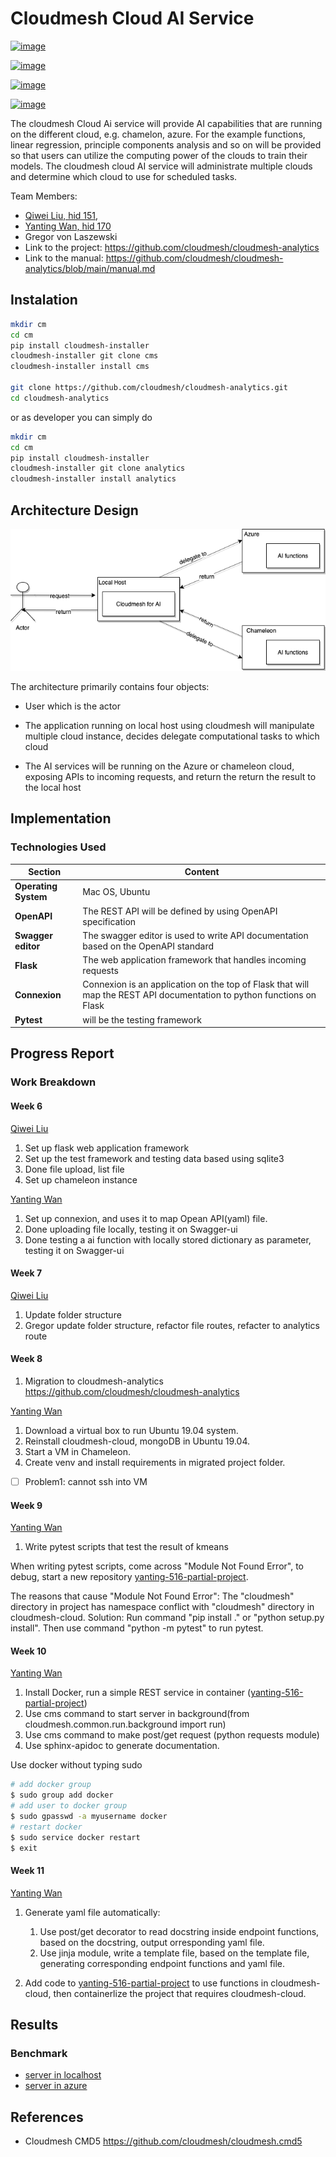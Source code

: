 # Cloudmesh Cloud AI Service


[![image](https://img.shields.io/travis/TankerHQ/cloudmesh-bar.svg?branch=main)](https://travis-ci.org/TankerHQ/cloudmesn-bar)

[![image](https://img.shields.io/pypi/pyversions/cloudmesh-bar.svg)](https://pypi.org/project/cloudmesh-bar)

[![image](https://img.shields.io/pypi/v/cloudmesh-bar.svg)](https://pypi.org/project/cloudmesh-bar/)

[![image](https://img.shields.io/github/license/TankerHQ/python-cloudmesh-bar.svg)](https://github.com/TankerHQ/python-cloudmesh-bar/blob/main/LICENSE)


The cloudmesh Cloud Ai service will provide AI capabilities that are
running on the different cloud, e.g. chamelon, azure. For the example
functions, linear regression, principle components analysis and so on
will be provided so that users can utilize the computing power of the
clouds to train their models. The cloudmesh cloud AI service will
administrate  multiple clouds and determine which cloud to use for
scheduled tasks.

Team Members: 

* [Qiwei Liu, hid 151](https://github.com/cloudmesh-community/fa19-516-151/graphs/contributors), 
* [Yanting Wan, hid 170](https://github.com/cloudmesh-community/fa19-516-151/graphs/contributors)
* Gregor von Laszewski
* Link to the project: <https://github.com/cloudmesh/cloudmesh-analytics>
* Link to the manual: <https://github.com/cloudmesh/cloudmesh-analytics/blob/main/manual.md>

## Instalation

```bash
mkdir cm
cd cm
pip install cloudmesh-installer
cloudmesh-installer git clone cms
cloudmesh-installer install cms

git clone https://github.com/cloudmesh/cloudmesh-analytics.git
cd cloudmesh-analytics


```

or as developer you can simply do 

```bash
mkdir cm
cd cm
pip install cloudmesh-installer
cloudmesh-installer git clone analytics
cloudmesh-installer install analytics
```

## Architecture Design

![architecture](./architecture.png)

The architecture primarily contains four objects:

* User which is the actor

* The application running on local host using cloudmesh  will manipulate
  multiple cloud instance, decides delegate computational tasks to which
  cloud

* The AI services will be running on the Azure or chameleon cloud,
  exposing APIs to incoming requests, and return the return the result
  to the local host

## Implementation

### Technologies Used

| Section              | Content                                                      |
| -------------------- | ------------------------------------------------------------ |
| **Operating System** | Mac OS, Ubuntu                                               |
| **OpenAPI**          | The REST API will be defined by using OpenAPI specification  |
| **Swagger editor**   | The swagger editor is used to write API documentation based on the OpenAPI standard |
| **Flask**            | The web application framework that handles incoming requests |
| **Connexion**        | Connexion is an application on the top of Flask that will map the REST API documentation to python functions on Flask |
| **Pytest**           | will be the testing framework                                |

## Progress Report

### Work Breakdown

#### Week 6

[Qiwei Liu](https://github.com/cloudmesh-community/fa19-516-151/graphs/contributors)

1. Set up flask web application framework
2. Set up the test framework and testing data based using sqlite3
3. Done file upload, list file
4. Set up chameleon instance

[Yanting Wan](https://github.com/cloudmesh-community/fa19-516-151/graphs/contributors)

1. Set up connexion, and uses it to map Opean API(yaml) file.
2. Done uploading file locally, testing it on Swagger-ui
3. Done testing a ai function with locally stored dictionary as 
   parameter, testing it on Swagger-ui

#### Week 7

[Qiwei Liu](https://github.com/cloudmesh-community/fa19-516-151/graphs/contributors)

1. Update folder structure
2. Gregor update folder structure, refactor file routes, refacter to analytics route

####  Week 8 

1. Migration to cloudmesh-analytics <https://github.com/cloudmesh/cloudmesh-analytics>

[Yanting Wan](https://github.com/cloudmesh-community/fa19-516-151/graphs/contributors)

1. Download a virtual box to run Ubuntu 19.04 system.
2. Reinstall cloudmesh-cloud, mongoDB in Ubuntu 19.04.
3. Start a VM in Chameleon.
4. Create venv and install requirements in migrated project folder.

- [ ] Problem1: cannot ssh into VM

#### Week 9

[Yanting Wan](https://github.com/cloudmesh/cloudmesh-analytics/graphs/contributors)

1. Write pytest scripts that test the result of kmeans

When writing pytest scripts, come across "Module Not Found Error", to
debug, start a new repository
[yanting-516-partial-project](https://github.com/YantingWan/yanting-516-partial-project/graphs/contributors).

The reasons that cause "Module Not Found Error": The "cloudmesh"
directory in project has namespace conflict with "cloudmesh" directory
in cloudmesh-cloud. Solution: Run command "pip install ." or "python
setup.py install". Then use command "python -m pytest" to run pytest.

####  Week 10

[Yanting Wan](https://github.com/cloudmesh/cloudmesh-analytics/graphs/contributors)

1. Install Docker, run a simple REST service in container
   ([yanting-516-partial-project](https://github.com/YantingWan/yanting-516-partial-project/graphs/contributors))
2. Use cms command to start server in background(from cloudmesh.common.run.background import run)
3. Use cms command to make post/get request (python requests module)
4. Use sphinx-apidoc to generate documentation.

Use docker without typing sudo
```sh
# add docker group
$ sudo group add docker
# add user to docker group
$ sudo gpasswd -a myusername docker
# restart docker
$ sudo service docker restart
$ exit
```

#### Week 11

[Yanting Wan](https://github.com/cloudmesh/cloudmesh-analytics/graphs/contributors)

1. Generate yaml file automatically:

    1. Use post/get decorator to read docstring inside endpoint functions, based on the docstring, output
       orresponding yaml file.
    2. Use jinja module, write a template file, based on the template file, generating corresponding endpoint 
       functions and yaml file.

2. Add code to
[yanting-516-partial-project](https://github.com/YantingWan/yanting-516-partial-project/graphs/contributors)
to use functions in cloudmesh-cloud, then containerlize the project that
requires cloudmesh-cloud.

## Results

### Benchmark 

* [server in localhost](https://github.com/cloudmesh/cloudmesh-analytics/blob/main/tests/linearRegression-local-test.txt)
* [server in azure](https://github.com/cloudmesh/cloudmesh-analytics/blob/main/tests/linearRegression-azure-test.txt)

## References 



* Cloudmesh CMD5 <https://github.com/cloudmesh/cloudmesh.cmd5>
